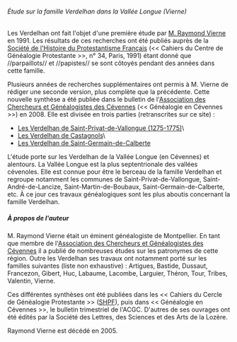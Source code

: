 ###### Étude sur la famille Verdelhan dans la Vallée Longue (Vierne)

Les Verdelhan ont fait l'objet d'une première étude par [M. Raymond Vierne](#À_propos_de_l'auteur) en 1991. Les résultats de ces recherches ont été publiés auprès de la [Société de l'Histoire du Protestantisme Français](http://www.shpf.fr/) (\<\< Cahiers du Centre de Généalogie Protestante \>\>, n° 34, Paris, 1991) étant donné que //parpaillots// et //papistes// se sont côtoyés pendant des années dans cette famille.

Plusieurs années de recherches supplémentaires ont permis à M. Vierne de rédiger une seconde version, plus complète que la précédente. Cette nouvelle synthèse a été publiée dans le bulletin de l'[Association des Chercheurs et Généalogistes des Cévennes](http://site.acgc.free.fr/) (\<\< Généalogie en Cévennes \>\>) en 2008. Elle est divisée en trois parties (retranscrites sur ce site) :

 - [Les Verdelhan de Saint-Privat-de-Vallongue (1275-1775)](Les_Verdelhan_de_Saint-Privat-de-Vallongue_(1275-1775)_(Vierne))\
 - [Les Verdelhan de Castagnols](Les_Verdelhan_de_Castagnols_(Vierne))\
 - [Les Verdelhan de Saint-Germain-de-Calberte](Les_Verdelhan_de_Saint-Germain-de-Calberte_(Vierne))

L'étude porte sur les Verdelhan de la Vallée Longue (en Cévennes) et alentours. La Vallée Longue est la plus septentrionale des vallées cévenoles. Elle est connue pour être le berceau de la famille Verdelhan et regroupe notamment les communes de Saint-Privat-de-Vallongue,
Saint-André-de-Lancize, Saint-Martin-de-Boubaux,
Saint-Germain-de-Calberte, etc. À ce jour ces travaux généalogiques sont les plus aboutis concernant la famille Verdelhan.

##### À propos de l'auteur

M. Raymond Vierne était un éminent généalogiste de Montpellier. En tant que membre de l'[Association des Chercheurs et Généalogistes des Cévennes](http://site.acgc.free.fr/) il a publié de nombreuses études sur les patronymes de cette région. Outre les Verdelhan ses travaux ont notamment porté sur les familles suivantes
(liste non exhaustive) : Artigues, Bastide, Dussaut, Francezon, Gibert,
Huc, Labaume, Lacombe, Larguier, Théron, Tour, Tribes, Valentin, Vierne.

Ces différentes synthèses ont été publiées dans les \<\< Cahiers du Cercle de Généalogie Protestante \>\>
([SHPF](http://www.shpf.fr/)), puis dans \<\< Généalogie en Cévennes \>\>, le bulletin trimestriel de l'ACGC. D'autres de ses ouvrages ont été édités par la Société des Lettres, des Sciences et des Arts de la Lozère.

Raymond Vierne est décédé en 2005.
